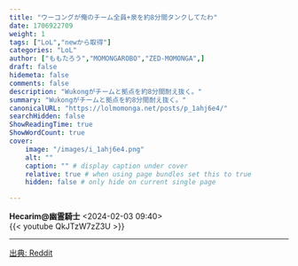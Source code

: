 ```yaml
---
title: "ウーコングが俺のチーム全員+泉を約8分間タンクしてたわ"
date: 1706922709
weight: 1
tags: ["LoL","newから取得"]
categories: "LoL"
author: ["ももたろう","MOMONGAROBO","ZED-MOMONGA",]
draft: false
hidemeta: false 
comments: false
description: "Wukongがチームと拠点を約8分間耐え抜く。"
summary: "Wukongがチームと拠点を約8分間耐え抜く。"
canonicalURL: "https://lolmomonga.net/posts/p_1ahj6e4/"
searchHidden: false
ShowReadingTime: true
ShowWordCount: true
cover:
    image: "/images/i_1ahj6e4.png"
    alt: ""
    caption: "" # display caption under cover
    relative: true # when using page bundles set this to true
    hidden: false # only hide on current single page

---
```

**Hecarim@幽霊騎士** <2024-02-03 09:40>  
{{< youtube QkJTzW7zZ3U >}}
  

---




[出典: Reddit](https://www.reddit.com//r/leagueoflegends/comments/1ahj6e4/wukong_tanking_my_whole_team_fountain_for_about_8/)
